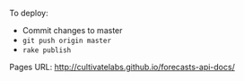 To deploy:
* Commit changes to master
* `git push origin master`
* `rake publish`


Pages URL: http://cultivatelabs.github.io/forecasts-api-docs/
